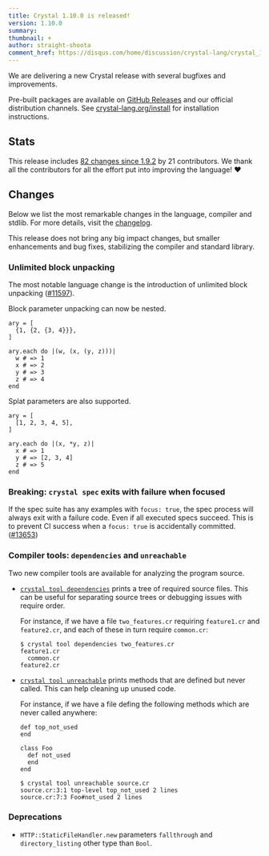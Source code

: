 ```yaml
---
title: Crystal 1.10.0 is released!
version: 1.10.0
summary:
thumbnail: +
author: straight-shoota
comment_href: https://disqus.com/home/discussion/crystal-lang/crystal_1100_is_released/
---
```


We are delivering a new Crystal release with several bugfixes and improvements.

Pre-built packages are available on [GitHub Releases](https://github.com/crystal-lang/crystal/releases/tag/1.10.0)
and our official distribution channels.
See [crystal-lang.org/install](https://crystal-lang.org/install/) for
installation instructions.

## Stats

This release includes [82 changes since 1.9.2](https://github.com/crystal-lang/crystal/pulls?q=is%3Apr+milestone%3A1.10.0)
by 21 contributors. We thank all the contributors for all the effort put into
improving the language! ❤️

## Changes

Below we list the most remarkable changes in the language, compiler and stdlib.
For more details, visit the [changelog](https://github.com/crystal-lang/crystal/releases/tag/1.10.0).

This release does not bring any big impact changes, but smaller enhancements and
bug fixes, stabilizing the compiler and standard library.

### Unlimited block unpacking

The most notable language change is the introduction of unlimited block
unpacking ([#11597](https://github.com/crystal-lang/crystal/pull/11597)).

Block parameter unpacking can now be nested.

```crystal
ary = [
  {1, {2, {3, 4}}},
]

ary.each do |(w, (x, (y, z)))|
  w # => 1
  x # => 2
  y # => 3
  z # => 4
end
```

Splat parameters are also supported.

```crystal
ary = [
  [1, 2, 3, 4, 5],
]

ary.each do |(x, *y, z)|
  x # => 1
  y # => [2, 3, 4]
  z # => 5
end
```

### Breaking: `crystal spec` exits with failure when focused

If the spec suite has any examples with `focus: true`, the spec process will
always exit with a failure code. Even if all executed specs succeed.
This is to prevent CI success when a `focus: true` is accidentally committed. ([#13653](https://github.com/crystal-lang/crystal/pull/13653))

### Compiler tools: `dependencies` and `unreachable`

Two new compiler tools are available for analyzing the program source.

- [`crystal tool dependencies`](https://crystal-lang.org/reference/1.10/man/crystal#crystal-tool-dependencies)
  prints a tree of required source files. This can be useful for separating
  source trees or debugging issues with require order.

  For instance, if we have a file `two_features.cr` requiring `feature1.cr` and
  `feature2.cr`, and each of these in turn require `common.cr`:

  ```console
  $ crystal tool dependencies two_features.cr
  feature1.cr
    common.cr
  feature2.cr
  ```

- [`crystal tool unreachable`](https://crystal-lang.org/reference/1.10/man/crystal#crystal-tool-unreachable)
  prints methods that are defined but never called. This can help cleaning up
  unused code.

  For instance, if we have a file defing the following methods which are never
  called anywhere:

  ```crystal
  def top_not_used
  end

  class Foo
    def not_used
    end
  end
  ```

  ```console
  $ crystal tool unreachable source.cr
  source.cr:3:1 top-level top_not_used 2 lines
  source.cr:7:3 Foo#not_used 2 lines
  ```

### Deprecations

- `HTTP::StaticFileHandler.new` parameters `fallthrough` and `directory_listing`
   other type than `Bool`.
